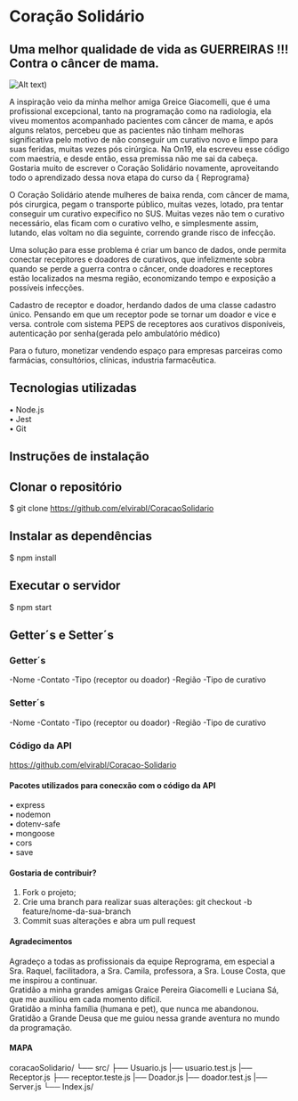 # Coração Solidário
## Uma melhor qualidade de vida as GUERREIRAS !!! Contra o câncer de mama.

![Alt text](coracao.png))

A inspiração veio da minha melhor amiga Greice Giacomelli, que é uma profissional excepcional, tanto na programação como na radiologia, ela viveu momentos acompanhado pacientes com câncer de mama, e após alguns relatos, percebeu que as pacientes não tinham melhoras significativa pelo motivo de não conseguir um curativo novo e limpo para suas feridas, muitas vezes pós cirúrgica. Na On19, ela escreveu esse código com maestria, e desde então, essa premissa não me sai da cabeça. Gostaria muito de escrever o Coração Solidário novamente, aproveitando todo o aprendizado dessa nova etapa do curso da { Reprograma}

O Coração Solidário atende mulheres de baixa renda, com câncer de mama, pós cirurgica, pegam o transporte público, muitas vezes, lotado, pra tentar conseguir um curativo expecífico no SUS. Muitas vezes não tem o curativo necessário, elas ficam com o curativo velho, e simplesmente assim, lutando, elas voltam no dia seguinte, correndo grande risco de infecção.

Uma solução para esse problema é criar um banco de dados, onde permita conectar recepitores e doadores de curativos, que infelizmente sobra quando se perde a guerra contra o câncer, onde doadores e receptores estão localizados na mesma região, economizando tempo e exposição a possíveis infecções.

Cadastro de receptor e doador, herdando dados de uma classe cadastro único. Pensando em que um receptor pode se tornar um doador e vice e versa.
controle com sistema PEPS de receptores aos curativos disponíveis, autenticação por senha(gerada pelo ambulatório médico)

Para o futuro, monetizar vendendo espaço para empresas parceiras como farmácias, consultórios, clínicas, industria farmacêutica.
## Tecnologias utilizadas 
• Node.js  
• Jest  
• Git  

## Instruções de instalação  
## Clonar o repositório
$ git clone https://github.com/elvirabl/CoracaoSolidario
## Instalar as dependências  
$ npm install  
## Executar o servidor  
$ npm start  
## Getter´s e Setter´s
### Getter´s
-Nome
-Contato
-Tipo (receptor ou doador)
-Região
-Tipo de curativo
### Setter´s
-Nome
-Contato
-Tipo (receptor ou doador)
-Região
-Tipo de curativo

### Código da API
https://github.com/elvirabl/Coracao-Solidario
#### Pacotes utilizados para conecxão com o código da API 
• express  
• nodemon  
• dotenv-safe  
• mongoose  
• cors  
• save  

#### Gostaria de contribuir?  
1. Fork o projeto;  
2. Crie uma branch para realizar suas alterações: git checkout -b feature/nome-da-sua-branch  
3. Commit suas alterações e abra um pull request  

#### Agradecimentos
Agradeço a todas as profissionais da equipe Reprograma, em especial a Sra. Raquel, facilitadora, a Sra. Camila, professora, a Sra. Louse Costa, que me inspirou a continuar.  
Gratidão a minha grandes amigas Graice Pereira Giacomelli e Luciana Sá, que me auxiliou em cada momento difícil.  
Gratidão a minha família (humana e pet), que nunca me abandonou.  
Gratidão a Grande Deusa que me guiou nessa grande aventura no mundo da programação.  

#### MAPA

coracaoSolidario/
  └── src/
      ├── Usuario.js
      |── usuario.test.js
      |── Receptor.js
      ├── receptor.teste.js
      |── Doador.js
      |── doador.test.js
      |── Server.js
         └── Index.js/